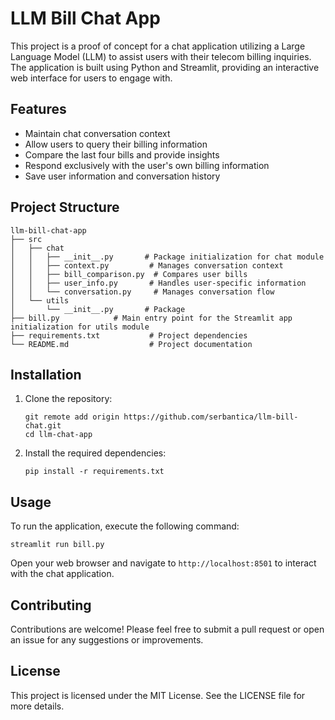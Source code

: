 # LLM Bill Chat App

This project is a proof of concept for a chat application utilizing a Large Language Model (LLM) to assist users with their telecom billing inquiries. The application is built using Python and Streamlit, providing an interactive web interface for users to engage with.

## Features

- Maintain chat conversation context
- Allow users to query their billing information
- Compare the last four bills and provide insights
- Respond exclusively with the user's own billing information
- Save user information and conversation history

## Project Structure

```
llm-bill-chat-app
├── src
│   ├── chat
│   │   ├── __init__.py       # Package initialization for chat module
│   │   ├── context.py         # Manages conversation context
│   │   ├── bill_comparison.py  # Compares user bills
│   │   ├── user_info.py       # Handles user-specific information
│   │   └── conversation.py     # Manages conversation flow
│   └── utils
│       └── __init__.py       # Package 
├── bill.py            # Main entry point for the Streamlit app
initialization for utils module
├── requirements.txt           # Project dependencies
└── README.md                  # Project documentation
```

## Installation

1. Clone the repository:
   ```
   git remote add origin https://github.com/serbantica/llm-bill-chat.git
   cd llm-chat-app
   ```

2. Install the required dependencies:
   ```
   pip install -r requirements.txt
   ```

## Usage

To run the application, execute the following command:
```
streamlit run bill.py
```

Open your web browser and navigate to `http://localhost:8501` to interact with the chat application.

## Contributing

Contributions are welcome! Please feel free to submit a pull request or open an issue for any suggestions or improvements.

## License

This project is licensed under the MIT License. See the LICENSE file for more details.